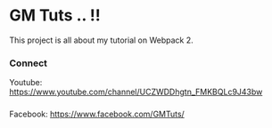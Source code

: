 # GM Tuts .. !!

This project is all about my tutorial on Webpack 2.

### Connect 

Youtube: https://www.youtube.com/channel/UCZWDDhgtn_FMKBQLc9J43bw 
###
Facebook: https://www.facebook.com/GMTuts/
